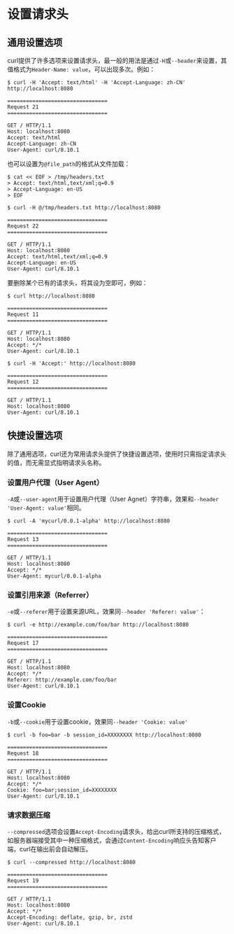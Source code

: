 # 设置请求头

## 通用设置选项

curl提供了许多选项来设置请求头，最一般的用法是通过`-H`或`--header`来设置，其值格式为`Header-Name: value`，可以出现多次。例如：

```shell
$ curl -H 'Accept: text/html' -H 'Accept-Language: zh-CN' http://localhost:8080

================================
Request 21
================================

GET / HTTP/1.1
Host: localhost:8080
Accept: text/html
Accept-Language: zh-CN
User-Agent: curl/8.10.1
```

也可以设置为`@file_path`的格式从文件加载：

```shell
$ cat << EOF > /tmp/headers.txt
> Accept: text/html,text/xml;q=0.9
> Accept-Language: en-US
> EOF

$ curl -H @/tmp/headers.txt http://localhost:8080

================================
Request 22
================================

GET / HTTP/1.1
Host: localhost:8080
Accept: text/html,text/xml;q=0.9
Accept-Language: en-US
User-Agent: curl/8.10.1
```

要删除某个已有的请求头，将其设为空即可，例如：

```shell
$ curl http://localhost:8080

================================
Request 11
================================

GET / HTTP/1.1
Host: localhost:8080
Accept: */*
User-Agent: curl/8.10.1

$ curl -H 'Accept:' http://localhost:8080

================================
Request 12
================================

GET / HTTP/1.1
Host: localhost:8080
User-Agent: curl/8.10.1
```

## 快捷设置选项

除了通用选项，curl还为常用请求头提供了快捷设置选项，使用时只需指定请求头的值，而无需显式指明请求头名称。

### 设置用户代理（User Agent）
`-A`或`--user-agent`用于设置用户代理（User Agnet）字符串，效果和`--header 'User-Agent: value'`相同。

```shell
$ curl -A 'mycurl/0.0.1-alpha' http://localhost:8080

================================
Request 13
================================

GET / HTTP/1.1
Host: localhost:8080
Accept: */*
User-Agent: mycurl/0.0.1-alpha
```

### 设置引用来源（Referrer）

`-e`或`--referer`用于设置来源URL，效果同`--header 'Referer: value'`：

```shell
$ curl -e http://example.com/foo/bar http://localhost:8080

================================
Request 17
================================

GET / HTTP/1.1
Host: localhost:8080
Accept: */*
Referer: http://example.com/foo/bar
User-Agent: curl/8.10.1
```

### 设置Cookie

`-b`或`--cookie`用于设置cookie，效果同`--header 'Cookie: value'`

```shell
$ curl -b foo=bar -b session_id=XXXXXXXX http://localhost:8080

================================
Request 18
================================

GET / HTTP/1.1
Host: localhost:8080
Accept: */*
Cookie: foo=bar;session_id=XXXXXXXX
User-Agent: curl/8.10.1
```

### 请求数据压缩

`--compressed`选项会设置`Accept-Encoding`请求头，给出curl所支持的压缩格式，如服务器端接受其中一种压缩格式，会通过`Content-Encoding`响应头告知客户端，curl在输出前会自动解压。

```shell
$ curl --compressed http://localhost:8080

================================
Request 19
================================

GET / HTTP/1.1
Host: localhost:8080
Accept: */*
Accept-Encoding: deflate, gzip, br, zstd
User-Agent: curl/8.10.1
```
